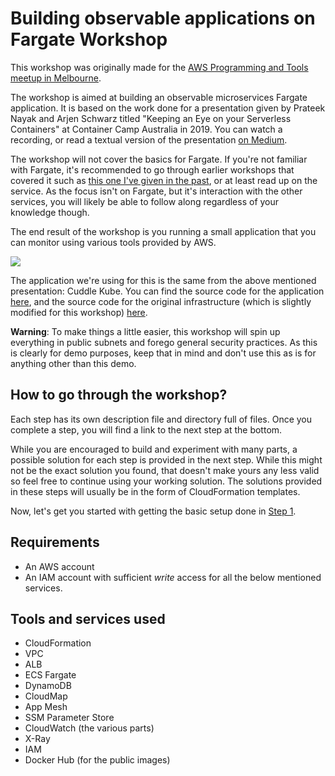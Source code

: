 # Building observable applications on Fargate Workshop

This workshop was originally made for the [AWS Programming and Tools meetup in Melbourne](https://www.meetup.com/Melbourne-AWS-Programming-and-Tools-Meetup/events/270900703/).

The workshop is aimed at building an observable microservices Fargate application. It is based on the work done for a presentation given by Prateek Nayak and Arjen Schwarz titled "Keeping an Eye on your Serverless Containers" at Container Camp Australia in 2019. You can watch a recording, or read a textual version of the presentation [on Medium](https://medium.com/digio-australia/keeping-an-eye-on-your-serverless-containers-8a318e30b7a4).

The workshop will not cover the basics for Fargate. If you're not familiar with Fargate, it's recommended to go through earlier workshops that covered it such as [this one I've given in the past](https://github.com/ArjenSchwarz/workshop-fargate-bastion), or at least read up on the service. As the focus isn't on Fargate, but it's interaction with the other services, you will likely be able to follow along regardless of your knowledge though.

The end result of the workshop is you running a small application that you can monitor using various tools provided by AWS.

![](img/final-diagram.png)

The application we're using for this is the same from the above mentioned presentation: Cuddle Kube. You can find the source code for the application [here](https://github.com/cuddlekube/application), and the source code for the original infrastructure (which is slightly modified for this workshop) [here](https://github.com/cuddlekube/infrastructure).

**Warning**: To make things a little easier, this workshop will spin up everything in public subnets and forego general security practices. As this is clearly for demo purposes, keep that in mind and don't use this as is for anything other than this demo.

## How to go through the workshop?

Each step has its own description file and directory full of files. Once you complete a step, you will find a link to the next step at the bottom.

While you are encouraged to build and experiment with many parts, a possible solution for each step is provided in the next step. While this might not be the exact solution you found, that doesn't make yours any less valid so feel free to continue using your working solution. The solutions provided in these steps will usually be in the form of CloudFormation templates.

Now, let's get you started with getting the basic setup done in [Step 1](step1.md).

## Requirements

* An AWS account
* An IAM account with sufficient *write* access for all the below mentioned services.

## Tools and services used

* CloudFormation
* VPC
* ALB
* ECS Fargate
* DynamoDB
* CloudMap
* App Mesh
* SSM Parameter Store
* CloudWatch (the various parts)
* X-Ray
* IAM
* Docker Hub (for the public images)


